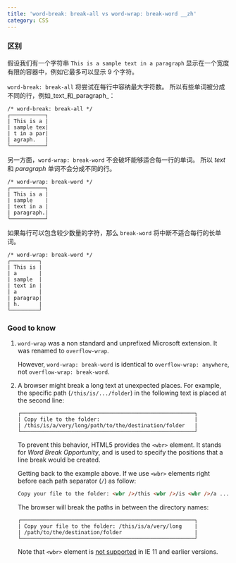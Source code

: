 ```yaml
---
title: 'word-break: break-all vs word-wrap: break-word __zh'
category: CSS
---
```


### 区别

假设我们有一个字符串 `This is a sample text in a paragraph` 显示在一个宽度有限的容器中，例如它最多可以显示 9 个字符。

`word-break: break-all` 将尝试在每行中容纳最大字符数。 所以有些单词被分成不同的行，例如_text_和_paragraph_：

```shell
/* word-break: break-all */
┌───────────┐
| This is a |
| sample tex|
| t in a par|
| agraph.   |
└───────────┘
```

另一方面，`word-wrap: break-word` 不会破坏能够适合每一行的单词。 所以 _text_ 和 _paragraph_ 单词不会分成不同的行。

```shell
/* word-wrap: break-word */
┌───────────┐
| This is a |
| sample    |
| text in a |
| paragraph.|
└───────────┘
```

如果每行可以包含较少数量的字符，那么 `break-word` 将中断不适合每行的长单词。

```shell
/* word-wrap: break-word */
┌─────────┐
| This is |
| a       |
| sample  |
| text in |
| a       |
| paragrap|
| h.      |
└─────────┘
```

### Good to know

1. `word-wrap` was a non standard and unprefixed Microsoft extension. It was renamed to `overflow-wrap`.

    However, `word-wrap: break-word` is identical to `overflow-wrap: anywhere`, not `overflow-wrap: break-word`.

2. A browser might break a long text at unexpected places. For example, the specific path (`/this/is/.../folder`) in the following text is placed at the second line:

    ```shell
    ┌───────────────────────────────────────────────────────┐
    | Copy file to the folder:                              |
    | /this/is/a/very/long/path/to/the/destination/folder   |
    └───────────────────────────────────────────────────────┘
    ```

    To prevent this behavior, HTML5 provides the `<wbr>` element. It stands for _Word Break Opportunity_, and is used to specify the positions that a line break would be created.

    Getting back to the example above. If we use `<wbr>` elements right before each path separator (`/`) as follow:

    ```html
    Copy your file to the folder: <wbr />/this <wbr />/is <wbr />/a ... <wbr />/destination <wbr />/folder
    ```

    The browser will break the paths in between the directory names:

    ```shell
    ┌───────────────────────────────────────────────────────┐
    | Copy your file to the folder: /this/is/a/very/long    |
    | /path/to/the/destination/folder                       |
    └───────────────────────────────────────────────────────┘
    ```

    Note that `<wbr>` element is [not supported](https://caniuse.com/wbr-element) in IE 11 and earlier versions.
